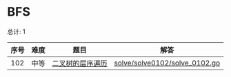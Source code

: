 # BFS

<!--- table -->

总计: 1

| 序号 | 难度 | 题目                                                                                    | 解答                                                              |
| ---- | ---- | --------------------------------------------------------------------------------------- | ----------------------------------------------------------------- |
| 102  | 中等 | [二叉树的层序遍历](https://leetcode-cn.com/problems/binary-tree-level-order-traversal/) | [solve/solve0102/solve_0102.go](../solve/solve0102/solve_0102.go) |
